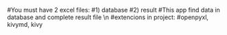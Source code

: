 #You must have 2 excel files:
#1) database
#2) result 
#This app find data in database and complete result file \n
#extencions in project:
#openpyxl, kivymd, kivy

